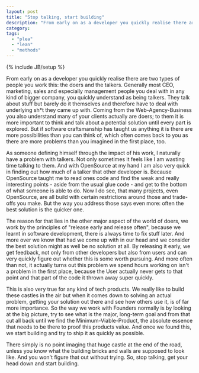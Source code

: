 ```yaml
---
layout: post
title: "Stop talking, start building"
description: "From early on as a developer you quickly realise there are two types of people you work this: the doers and the talkers. Generally most CEO, marketing, sales and especially management people you deal with in any kind of bigger company, you quickly understand as being talkers. They talk about stuff but barely do it themselves and therefore have to deal with underlying sh&#42;t they came up with. Coming from the Web-Agency-Business you also understand many of your clients actually are doers; to them it is more important to think and talk about a potential solution until every part is explored. But if software craftsmanship has taught us anything it is there are more possibilities than you can think of, which often comes back to you as there are more problems than you imagined in the first place, too."
category: 
tags: 
  - "plea"
  - "lean"
  - "methods"
---
```

{% include JB/setup %}

From early on as a developer you quickly realise there are two types of people you work this: the doers and the talkers. Generally most CEO, marketing, sales and especially management people you deal with in any kind of bigger company, you quickly understand as being talkers. They talk about stuff but barely do it themselves and therefore have to deal with underlying sh&#42;t they came up with. Coming from the Web-Agency-Business you also understand many of your clients actually are doers; to them it is more important to think and talk about a potential solution until every part is explored. But if software craftsmanship has taught us anything it is there are more possibilities than you can think of, which often comes back to you as there are more problems than you imagined in the first place, too.

As someone defining himself through the impact of his work, I naturally have a problem with talkers. Not only sometimes it feels like I am wasting time talking to them. And with OpenSource at my hand I am also very quick in finding out how much of a talker that other developer is. Because OpenSource taught me to read ones code and find the weak and really interesting points - aside from the usual glue code - and get to the bottom of what someone is able to do. Now I do see, that many projects, even OpenSource, are all build with certain restrictions around those and trade-offs you make. But the way you address those says even more: often the best solution is the quicker one. 

The reason for that lies in the other major aspect of the world of doers, we work by the principles of "release early and release often", because we learnt in software development, there is always time to fix stuff later. And more over we know that had we come up with in our head and we consider the best solution might as well be no solution at all. By releasing it early, we get feedback, not only from other developers but also from users and can very quickly figure out whether this is some worth pursuing. And more often than not, it actually turns out this problem we spend hours working on isn't a problem in the first place, because the User actually never gets to that point and that part of the code it thrown away super quickly.

This is also very true for any kind of tech products. We really like to build these castles in the air but when it comes down to solving an actual problem, getting your solution out there and see how others use it, is of far more importance. So the way we work with Founders normally is by looking at the big picture, try to see what is the major, long-term goal and from that cut all back until we find the Minimum-Viable-Product, the absolute essence that needs to be there to proof this products value. And once we found this, we start building and try to ship it as quickly as possible.

There simply is no point imaging that huge castle at the end of the road, unless you know what the building bricks and walls are supposed to look like. And you won't figure that out without trying. So, stop talking, get your head down and start building.
